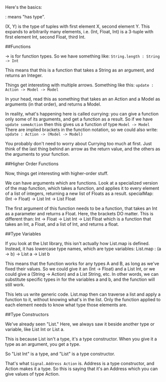 Here's the basics:

: means "has type".

(X, Y) is the type of tuples with first element X, second element Y. This expands to arbitrarily many elements, i.e. (Int, Float, Int) is a 3-tuple with first element Int, second Float, third Int.

##Functions

-> is for function types. So we have something like:
`String.length : String -> Int`

This means that this is a function that takes a String as an argument, and returns an Integer.

Things get interesting with multiple arrows. Something like this:
`update : Action -> Model -> Model`

In your head, read this as something that takes an an Action and a Model as arguments (in that order), and returns a Model.

In reality, what's happening here is called currying: you can give a function only some of its arguments, and get a function as a result.
So if we have
`update someAction`
then this gives us a function of type
`Model -> Model`
There are implied brackets in the function notation, so we could also write:
`update : Action -> (Model -> Model)`

You probably don't need to worry about Currying too much at first. Just think of the last thing behind an arrow as the return value, and the others as the arguments to your function.

##Higher Order Functions

Now, things get interesting with higher-order stuff.

We can have arguments which are functions. Look at a specialized version of the map function, which takes a function, and applies it to every element of a list of integers, returning a new list of Floats as a result.
specialMap: (Int -> Float) -> List Int -> List Float

The first argument of this function needs to be a function, that takes an Int as a parameter and returns a Float. Here, the brackets DO matter. This is different than:
Int -> Float -> List Int -> List Float
which is a function that takes an Int, a Float, and a list of Int, and returns a float.

##Type Variables

If you look at the LIst library, this isn't actually how List.map is defined. Instead, it has lowercase type names, which are type variables:
List.map : (a -> b) -> List a -> List b

This means that the function works for any types A and B, as long as we've fixed their values. So we could give it an (Int -> Float) and a List Int, or we could give a (String -> Action) and a List String, etc. In other words, we can substitute specific types in for the variables a and b, and the function will still work.

This lets us write generic code. List.map then can traverse a list and apply a function to it, without knowing what's in the list. Only the function applied to each element needs to know what type those elements are.

##Type Constructors

We've already seen "List." Here, we always saw it beside another type or variable, like List Int or List a.

This is because List isn't a type, it's a type constructor. When you give it a type as an argument, you get a type.

So "List Int" is a type, and "List" is a type constructor.

That's what 
`Signal.Address Action`
is. Address is a type constructor, and Action makes it a type. So this is saying that it's an Address which you can give values of type Action.
